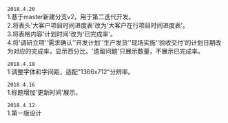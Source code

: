 `2018.4.20`  
1.基于master新建分支v2，用于第二迭代开发。  
2.将表头'大客户项目时间进度表'改为'大客户在行项目时间进度表'。  
3.将表格内容'计划时间'改为'已完成率'。  
4.将'调研立项''需求确认''开发计划''生产发货''现场实施''验收交付'的计划日期改为对应的完成率，显示百分比。'遗留问题'只展示数量，不展示已完成率。   

`2018.4.18`  
1.调整字体和字间距，适配"1366x712"分辨率。

`2018.4.16`  
1.标题增加'更新时间'展示。

`2018.4.12`  
1.第一版设计



